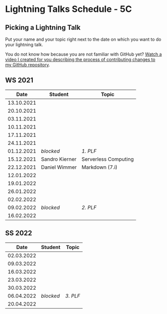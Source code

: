 # Lightning Talks Schedule - 5C

## Picking a Lightning Talk

Put your name and your topic right next to the date on which you want to do your lightning talk.

You do not know how because you are not familiar with GitHub yet? [Watch a video I created for you describing the process of contributing changes to my GitHub repository](https://youtu.be/mBprBD16P3g).

## WS 2021

| Date       | Student | Topic |
| ---------- | ------- | ----- |
| 13.10.2021 |         |       |
| 20.10.2021 |         |       |
| 03.11.2021 |         |       |
| 10.11.2021 |         |       |
| 17.11.2021 |         |       |
| 24.11.2021 |         |       |
| 01.12.2021 | *blocked* | *1. PLF* |
| 15.12.2021 | Sandro Kierner | Serverless Computing |
| 22.12.2021 | Daniel Wimmer | Markdown (7.i) |
| 12.01.2022 |         |       |
| 19.01.2022 |         |       |
| 26.01.2022 |         |       |
| 02.02.2022 |         |       |
| 09.02.2022 | *blocked* | *2. PLF* |
| 16.02.2022 |         |       |

## SS 2022

| Date       | Student | Topic |
| ---------- | ------- | ----- |
| 02.03.2022 |         |       |
| 09.03.2022 |         |       |
| 16.03.2022 |         |       |
| 23.03.2022 |         |       |
| 30.03.2022 |         |       |
| 06.04.2022 | *blocked* | *3. PLF* |
| 20.04.2022 |         |       |
